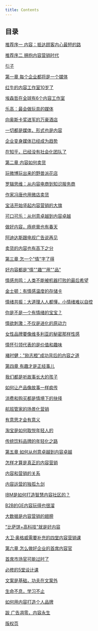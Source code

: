 ```yaml
---
title: Contents
---
```


目录 
----

[推荐序一
内容：抵达顾客内心最短的路](part0002.html#1T140-2e611555f4bb470d9d40b7ab287a1dc3)

[推荐序二
拥抱内容营销时代](part0003.html#2RHM0-2e611555f4bb470d9d40b7ab287a1dc3)

[引子](part0004_split_000.html#3Q280-2e611555f4bb470d9d40b7ab287a1dc3)

[第一章
每个企业都将是一个媒体](part0005.html#4OIQ0-2e611555f4bb470d9d40b7ab287a1dc3)

[红牛的内容工作室10岁了](part0006.html#5N3C0-2e611555f4bb470d9d40b7ab287a1dc3)

[埃森哲在全球有6个内容工作室](part0007.html#6LJU0-2e611555f4bb470d9d40b7ab287a1dc3)

[乐高：最会做玩具的媒体](part0008.html#7K4G0-2e611555f4bb470d9d40b7ab287a1dc3)

[向奥斯卡奖进军的万豪酒店](part0009.html#8IL20-2e611555f4bb470d9d40b7ab287a1dc3)

[一切都是媒体，形式也是内容](part0010.html#9H5K0-2e611555f4bb470d9d40b7ab287a1dc3)

[企业变身媒体已经成为趋势](part0011.html#AFM60-2e611555f4bb470d9d40b7ab287a1dc3)

[在知乎，已经没有社会化团队了](part0012.html#BE6O0-2e611555f4bb470d9d40b7ab287a1dc3)

[第二章
内容如何卖货](part0013.html#CCNA0-2e611555f4bb470d9d40b7ab287a1dc3)

[玩微博玩出来的野兽派花店](part0014.html#DB7S0-2e611555f4bb470d9d40b7ab287a1dc3)

[罗辑思维：从内容电商到知识服务商](part0015.html#E9OE0-2e611555f4bb470d9d40b7ab287a1dc3)

[作家冯唐也用微店卖货](part0016.html#F8900-2e611555f4bb470d9d40b7ab287a1dc3)

[宝洁开始竖起内容营销的大旗](part0017.html#G6PI0-2e611555f4bb470d9d40b7ab287a1dc3)

[可口可乐：从创意卓越到内容卓越](part0018.html#H5A40-2e611555f4bb470d9d40b7ab287a1dc3)

[做好内容，痔疮膏也有春天](part0019.html#I3QM0-2e611555f4bb470d9d40b7ab287a1dc3)

[阿迪达斯跟电视广告说再见](part0020.html#J2B80-2e611555f4bb470d9d40b7ab287a1dc3)

[卖货的内容也有高下之分](part0021.html#K0RQ0-2e611555f4bb470d9d40b7ab287a1dc3)

[第三章
怎一个"情"字了得](part0022.html#KVCC0-2e611555f4bb470d9d40b7ab287a1dc3)

[好内容都是"情""趣""用""品"](part0023.html#LTSU0-2e611555f4bb470d9d40b7ab287a1dc3)

[情感共鸣：人类不能被机器打败的最后希望](part0024.html#MSDG0-2e611555f4bb470d9d40b7ab287a1dc3)

[金士顿：有情感温度的存储卡](part0025.html#NQU20-2e611555f4bb470d9d40b7ab287a1dc3)

[情绪共振：大道理人人都懂，小情绪难以自控](part0026.html#OPEK0-2e611555f4bb470d9d40b7ab287a1dc3)

[你是不是一个有情绪的宝宝？](part0027.html#PNV60-2e611555f4bb470d9d40b7ab287a1dc3)

[情欲刺激：不仅是进化的原动力](part0028.html#QMFO0-2e611555f4bb470d9d40b7ab287a1dc3)

[女性品牌要像维多利亚的秘密那样性感](part0029.html#RL0A0-2e611555f4bb470d9d40b7ab287a1dc3)

[情怀引领代表的是价值和趣味](part0030.html#SJGS0-2e611555f4bb470d9d40b7ab287a1dc3)

[褚时健："励志橙"成功背后的内容之道](part0031.html#TI1E0-2e611555f4bb470d9d40b7ab287a1dc3)

[第四章
有趣才是正经事儿](part0032.html#UGI00-2e611555f4bb470d9d40b7ab287a1dc3)

[我们都是听故事长大的孩子](part0033.html#VF2I0-2e611555f4bb470d9d40b7ab287a1dc3)

[如何让产品像故事一样疯传](part0034.html#10DJ40-2e611555f4bb470d9d40b7ab287a1dc3)

[消费和购买都是情境下的抉择](part0035.html#11C3M0-2e611555f4bb470d9d40b7ab287a1dc3)

[航班管家的场景化营销](part0036.html#12AK80-2e611555f4bb470d9d40b7ab287a1dc3)

[有意思才会有意义](part0037.html#1394Q0-2e611555f4bb470d9d40b7ab287a1dc3)

[淘宝是如何取悦年轻人的](part0038.html#147LC0-2e611555f4bb470d9d40b7ab287a1dc3)

[传统饮料品牌的年轻化之路](part0039.html#1565U0-2e611555f4bb470d9d40b7ab287a1dc3)

[第五章
如何从创意卓越到内容卓越](part0040.html#164MG0-2e611555f4bb470d9d40b7ab287a1dc3)

[怎样才算是真正的内容营销](part0041.html#173720-2e611555f4bb470d9d40b7ab287a1dc3)

[内容和营销的关系](part0042.html#181NK0-2e611555f4bb470d9d40b7ab287a1dc3)

[内容运营的独孤九剑](part0043.html#190860-2e611555f4bb470d9d40b7ab287a1dc3)

[IBM是如何打造智慧内容社区的？](part0044.html#19UOO0-2e611555f4bb470d9d40b7ab287a1dc3)

[B2B的GE内容玩得也很溜](part0045.html#1AT9A0-2e611555f4bb470d9d40b7ab287a1dc3)

[大数据是内容营销的翅膀](part0046.html#1BRPS0-2e611555f4bb470d9d40b7ab287a1dc3)

["比萨饼+高科技"就是好内容](part0047.html#1CQAE0-2e611555f4bb470d9d40b7ab287a1dc3)

[大卫·奥格威需要补充的四堂内容营销课](part0048.html#1DOR00-2e611555f4bb470d9d40b7ab287a1dc3)

[第六章
怎么做好企业的首席内容官](part0049.html#1ENBI0-2e611555f4bb470d9d40b7ab287a1dc3)

[首席市场官可能过时了](part0050.html#1FLS40-2e611555f4bb470d9d40b7ab287a1dc3)

[必修的5堂设计课](part0051.html#1GKCM0-2e611555f4bb470d9d40b7ab287a1dc3)

[文案是基础，功夫在文案外](part0052.html#1HIT80-2e611555f4bb470d9d40b7ab287a1dc3)

[生命不息，学习不止](part0053.html#1IHDQ0-2e611555f4bb470d9d40b7ab287a1dc3)

[如何用内容打造个人品牌](part0054.html#1JFUC0-2e611555f4bb470d9d40b7ab287a1dc3)

[跋
广告凋零，内容永生](part0055.html#1KEEU0-2e611555f4bb470d9d40b7ab287a1dc3)

[版权页](part0056_split_001.html#sigil_toc_id_7)
